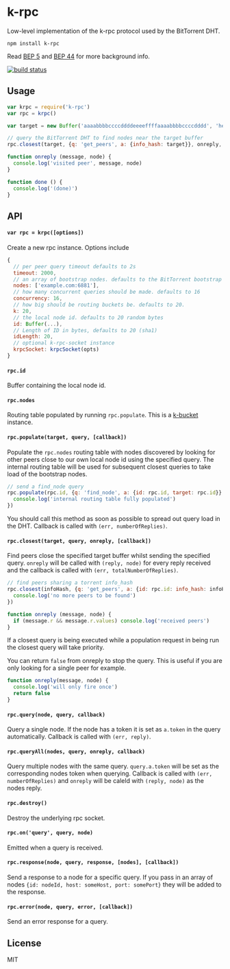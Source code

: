 # k-rpc

Low-level implementation of the k-rpc protocol used by the BitTorrent DHT.

```
npm install k-rpc
```

Read [BEP 5](http://www.bittorrent.org/beps/bep_0005.html) and [BEP 44](http://www.bittorrent.org/beps/bep_0044.html) for more background info.

[![build status](http://img.shields.io/travis/mafintosh/k-rpc.svg?style=flat)](http://travis-ci.org/mafintosh/k-rpc)

## Usage

``` js
var krpc = require('k-rpc')
var rpc = krpc()

var target = new Buffer('aaaabbbbccccddddeeeeffffaaaabbbbccccdddd', 'hex')

// query the BitTorrent DHT to find nodes near the target buffer
rpc.closest(target, {q: 'get_peers', a: {info_hash: target}}, onreply, done)

function onreply (message, node) {
  console.log('visited peer', message, node)
}

function done () {
  console.log('(done)')
}
```

## API

#### `var rpc = krpc([options])`

Create a new rpc instance. Options include

``` js
{
  // per peer query timeout defaults to 2s
  timeout: 2000,
  // an array of bootstrap nodes. defaults to the BitTorrent bootstrap nodes
  nodes: ['example.com:6881'],
  // how many concurrent queries should be made. defaults to 16
  concurrency: 16,
  // how big should be routing buckets be. defaults to 20.
  k: 20,
  // the local node id. defaults to 20 random bytes
  id: Buffer(...),
  // Length of ID in bytes, defaults to 20 (sha1)
  idLength: 20,
  // optional k-rpc-socket instance
  krpcSocket: krpcSocket(opts)
}
```

#### `rpc.id`

Buffer containing the local node id.

#### `rpc.nodes`

Routing table populated by running `rpc.populate`. This is a [k-bucket](https://github.com/tristanls/k-bucket) instance.

#### `rpc.populate(target, query, [callback])`

Populate the `rpc.nodes` routing table with nodes discovered by looking for other peers close to our own local node id using the specified query. The internal routing table will be used for subsequent closest queries to take load of the bootstrap nodes.

``` js
// send a find_node query
rpc.populate(rpc.id, {q: 'find_node', a: {id: rpc.id, target: rpc.id}}, function () {
  console.log('internal routing table fully populated')
})
```

You should call this method as soon as possible to spread out query load in the DHT.
Callback is called with `(err, numberOfReplies)`.

#### `rpc.closest(target, query, onreply, [callback])`

Find peers close the specified target buffer whilst sending the specified query. `onreply` will be called with `(reply, node)` for every reply received and the callback is called with `(err, totalNumberOfReplies)`.

``` js
// find peers sharing a torrent info_hash
rpc.closest(infoHash, {q: 'get_peers', a: {id: rpc.id: info_hash: infoHash}}, onreply, function () {
  console.log('no more peers to be found')
})

function onreply (message, node) {
  if (message.r && message.r.values) console.log('received peers')
}
```

If a closest query is being executed while a population request in being run the closest query will take priority.

You can return `false` from onreply to stop the query. This is useful if you are only looking for a single peer for example.

``` js
function onreply(message, node) {
  console.log('will only fire once')
  return false
}
```

#### `rpc.query(node, query, callback)`

Query a single node. If the node has a token it is set as `a.token` in the query automatically.
Callback is called with `(err, reply)`.

#### `rpc.queryAll(nodes, query, onreply, callback)`

Query multiple nodes with the same query. `query.a.token` will be set as the corresponding nodes token when querying.
Callback is called with `(err, numberOfReplies)` and `onreply` will be caleld with `(reply, node)` as the nodes reply.

#### `rpc.destroy()`

Destroy the underlying rpc socket.

#### `rpc.on('query', query, node)`

Emitted when a query is received.

#### `rpc.response(node, query, response, [nodes], [callback])`

Send a response to a node for a specific query. If you pass in an array of nodes `{id: nodeId, host: someHost, port: somePort}` they will be added to the response.

#### `rpc.error(node, query, error, [callback])`

Send an error response for a query.

## License

MIT
